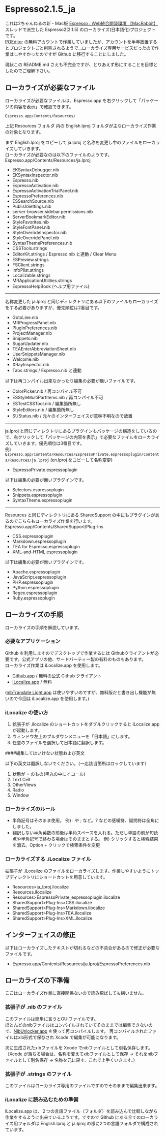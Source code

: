 Espresso2.1.5_ja
============
これは2ちゃんねるの新・Mac板 [Espresso : Web統合開発環境 【MacRabbit】](http://anago.2ch.net/test/read.cgi/mac/1321757964/) スレッドで派生した Espresso2(2.1.5) のローカライズ(日本語化)プロジェクトです。  
[POEditor](https://poeditor.com/) の無料アカウントで作業していましたが、アカウントを半年放置するとプロジェクトごと削除されるようで…ローカライズ専用サービスだったので作業はしやすかったのですが Github に移行することにしました。

現状この README.md さえも不完全ですが、とりあえず形にすることを目標としたのでご理解下さい。


ローカライズが必要なファイル
----------------------

ローカライズが必要なファイルは、Espresso.app を右クリックして「パッケージの内容を表示」で確認できます。  

`Espresso.app/Contents/Resources/`

上記 Resources フォルダ 内の English.lproj フォルダが主なローカライズ作業の対象となります。

まず English.lproj をコピーして ja.lproj と名称を変更し中のファイルをローカライズしていきます。  
ローカライズが必要なのは以下のファイルのようです。  
Espresso.app/Contents/Resources/ja.lproj

- EKSyntaxDebugger.nib
- EKSyntaxInspector.nib
- Espresso.nib
- EspressoActivation.nib
- EspressoActivationTrialPanel.nib
- EspressoPreferences.nib
- ESSearchSource.nib
- PublishSettings.nib
- server-browser.sidebar.permissions.nib
- ServerBookmarkEditor.nib
- StyleFavorites.nib
- StyleFontPanel.nib
- StyleOverrideInspector.nib
- StyleOverridePanel.nib
- SyntaxThemePreferences.nib
- CSSTools.strings
- EditorKit.strings  / Espresso.nib と連動 / Clear Menu
- ESPreview.strings
- FSClient.strings
- InfoPlist.strings
- Localizable.strings
- MRApplicationUtilities.strings
- EspressoHelpBook (ヘルプ用ファイル)

- - -
名称変更した ja.lproj と同じディレクトリにある以下のファイルもローカライズをする必要がありますが、優先順位は2番目です。  

- GotoLine.nib
- MRProgressPanel.nib
- PlugInPreferences.nib
- ProjectManager.nib
- Snippets.nib
- SugarUpdater.nib
- TEAEnterAbbreviationSheet.nib
- UserSnippetsManager.nib
- Welcome.nib
- XRayInspector.nib
- Tabs.strings / Espresso.nib と連動

以下は再コンパイル出来なかったり編集の必要が無いファイルです。

- ColorPicker.nib / 再コンパイル不可
- ESStyleMultiPartItems.nib / 再コンパイル不可
- ESTestCSSTool.nib / 編集箇所無し
- StyleEditors.nib / 編集箇所無し
- SUStatus.nib / 元々のインターフェイスが意味不明なので放置


- - -
ja.lproj と同じディレクトリにあるプラグインもパッケージの構造をしているので、右クリックして「パッケージの内容を表示」で必要なファイルをローカライズしていきます。優先順位は3番目です。  
例) `Espresso.app/Contents/Resources/EspressoPrivate.espressoplugin/Contents/Resources/ja.lproj` (en.lproj をコピーして名称変更)

- EspressoPrivate.espressoplugin


以下は編集の必要が無いプラグインです。

- Selectors.espressoplugin
- Snippets.espressoplugin
- SyntaxTheme.espressoplugin

- - -
Resources と同じディレクトリにある SharedSupport の中にもプラグインがあるのでこちらもローカライズ作業を行います。  
Espresso.app/Contents/SharedSupport/Plug-Ins

- CSS.espressoplugin
- Markdown.espressoplugin
- TEA for Espresso.espressoplugin
- XML-and-HTML.espressoplugin

以下は編集の必要が無いプラグインです。

- Apache.espressoplugin
- JavaScript.espressoplugin
- PHP.espressoplugin
- Python.espressoplugin
- Regex.espressoplugin
- Ruby.espressoplugin


ローカライズの手順
--------------

ローカライズの手順を解説しています。

### 必要なアプリケーション

Github を利用しますのでデスクトップで作業するには Githubクライアントが必要です。公式アプリの他、サードパーティー製の有料のものもあります。  
ローカライズ作業は iLocalize.app を使用します。

- [Github.app](https://mac.github.com) / 無料の公式 Github クライアント
- [iLocalize.app](https://itunes.apple.com/jp/app/ilocalize/id437165919?mt=12) / 無料

([nibTranslate Light.app](https://itunes.apple.com/jp/app/nibtranslate-light/id419607106?mt=12) は使いやすいのですが、無料版だと書き出し機能が無いので今回は iLocalize.app を使用します。)

### iLocalize の使い方

1. 拡張子が .ilocalize のショートカットをダブルクリックすると iLocalize.app が起動します。 
2. ウィンドウ左上のプルダウンメニューを「日本語」にします。
3. 任意のファイルを選択して日本語に翻訳します。

####編集してはいけない状態および英文

以下の英文は翻訳しないでください。（一応該当箇所はロックしています）

1. 状態が = のもの(黒丸の中にイコール)
2. Text Cell
3. OtherViews
4. Radio
5. Window

### ローカライズのルール

- 半角記号はそのまま使用。 例) : や ; など。? などの感嘆符、疑問符は全角にしました。
- 翻訳しない半角英数の前後は半角スペースを入れる。ただし単語の前が句読点や半角記号で終わる場合はそのままとする。 例) クリックすると検索結果を消去。Option + クリックで検索条件を変更

### ローカライズする .iLocalize ファイル
拡張子が .iLocalize のファイルをローカライズします。作業しやすいようにトップディレクトリにショートカットを用意しています。  

- Resources>ja_lproj.ilocalize
- Resources.ilocalize
- Resources>EspressoPrivate_espressoplugin.ilocalize
- SharedSupport>Plug-Ins>CSS.ilocalize
- SharedSupport>Plug-Ins>Markdown.ilocalize
- SharedSupport>Plug-Ins>TEA.ilocalize
- SharedSupport>Plug-Ins>XML.ilocalize


インターフェイスの修正
-----------------

以下はローカライズしたテキストが切れるなどの不具合があるので修正が必要なファイルです。

- Espresso.app/Contents/Resources/ja.lproj/EspressoPreferences.nib


ローカライズの下準備
---------------

ここはローカライズ作業に直接関係ないので読み飛ばしても構いません。

### 拡張子が .nib のファイル
このファイルは簡単に言うとGUIファイルです。  
ほとんどのnibファイルはコンパイルされていてそのままでは編集できないので、[NibUnlocker.app](http://www.charlessoft.com) を使って再コンパイルします。
再コンパイルされたファイルはxib形式で保存され Xcode で編集が可能になります。

次に生成されたxibファイルを Xcode でnibファイルとして別名保存します。（Xcode が落ちる場合は、名称を変えてxibファイルとして保存 → それをnibファイルとして別名保存 → 名称を元に戻す、これで上手くいきます。）

### 拡張子が .strings のファイル
このファイルはローカライズ専用のファイルですのでそのままで編集出来ます。

### iLocalize に読み込むための準備
iLocalize.app は、２つの言語ファイル（フォルダ）を読み込んで比較しながら作業をするように出来ているようです。ですので Github にある全てのローカライズ用フォルダは English.lproj と ja.lproj の様に2つの言語フォルダで構成されています。
